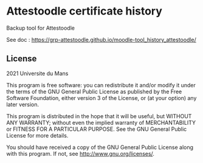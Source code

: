 # Attestoodle certificate history #

Backup tool for Attestoodle

See doc :  https://grp-attestoodle.github.io/moodle-tool_history_attestoodle/ 

## License ##

2021 Universite du Mans

This program is free software: you can redistribute it and/or modify it under
the terms of the GNU General Public License as published by the Free Software
Foundation, either version 3 of the License, or (at your option) any later
version.

This program is distributed in the hope that it will be useful, but WITHOUT ANY
WARRANTY; without even the implied warranty of MERCHANTABILITY or FITNESS FOR A
PARTICULAR PURPOSE.  See the GNU General Public License for more details.

You should have received a copy of the GNU General Public License along with
this program.  If not, see <http://www.gnu.org/licenses/>.
